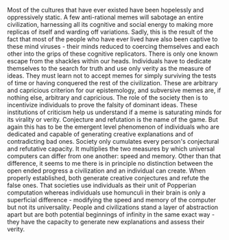 Most of the cultures that have ever existed have been hopelessly and oppressively static. A few anti-rational memes will sabotage an entire civilization, harnessing all its cognitive and social energy to making more replicas of itself and warding off variations. Sadly, this is the result of the fact that most of the people who have ever lived have also been captive to these mind viruses - their minds reduced to coercing themselves and each other into the grips of these cognitive replicators.
There is only one known escape from the shackles within our heads. Individuals have to dedicate themselves to the search for truth and use only verity as the measure of ideas. They must learn not to accept memes for simply surviving the tests of time or having conquered the rest of the civilization. These are arbitrary and capricious criterion for our epistemology, and subversive memes are, if nothing else, arbitrary and capricious. The role of the society then is to incentivize individuals to prove the falsity of dominant ideas. These institutions of criticism help us understand if a meme is saturating minds for its virality or verity. Conjecture and refutation is the name of the game.
But again this has to be the emergent level phenomenon of individuals who are dedicated and capable of generating creative explanations and of contradicting bad ones. Society only cumulates every person's conjectural and refutative capacity. It multiplies the two measures by which universal computers can differ from one another: speed and memory. Other than that difference, it seems to me there is in principle no distinction between the open ended progress a civilization and an individual can create. When properly established, both generate creative conjectures and refute the false ones. That societies use individuals as their unit of Popperian computation whereas individuals use homunculi in their brain is only a superficial difference - modifying the speed and memory of the computer but not its universality.
People and civilizations stand a layer of abstraction apart but are both potential beginnings of infinity in the same exact way - they have the capacity to generate new explanations and assess their verity.
